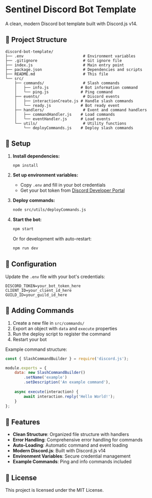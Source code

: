 # Sentinel Discord Bot Template

A clean, modern Discord bot template built with Discord.js v14.

## 📁 Project Structure

```
discord-bot-template/
├── .env                          # Environment variables
├── .gitignore                    # Git ignore file
├── index.js                      # Main entry point
├── package.json                  # Dependencies and scripts
├── README.md                     # This file
└── src/
    ├── commands/                 # Slash commands
    │   ├── info.js              # Bot information command
    │   └── ping.js              # Ping command
    ├── events/                   # Discord events
    │   ├── interactionCreate.js # Handle slash commands
    │   └── ready.js             # Bot ready event
    ├── handlers/                 # Event and command handlers
    │   ├── commandHandler.js    # Load commands
    │   └── eventHandler.js      # Load events
    └── utils/                    # Utility functions
        └── deployCommands.js    # Deploy slash commands
```

## 🚀 Setup

1. **Install dependencies:**
   ```bash
   npm install
   ```

2. **Set up environment variables:**
   - Copy `.env` and fill in your bot credentials
   - Get your bot token from [Discord Developer Portal](https://discord.com/developers/applications)

3. **Deploy commands:**
   ```bash
   node src/utils/deployCommands.js
   ```

4. **Start the bot:**
   ```bash
   npm start
   ```

   Or for development with auto-restart:
   ```bash
   npm run dev
   ```

## 🔧 Configuration

Update the `.env` file with your bot's credentials:

```env
DISCORD_TOKEN=your_bot_token_here
CLIENT_ID=your_client_id_here
GUILD_ID=your_guild_id_here
```

## 📝 Adding Commands

1. Create a new file in `src/commands/`
2. Export an object with `data` and `execute` properties
3. Run the deploy script to register the command
4. Restart your bot

Example command structure:
```javascript
const { SlashCommandBuilder } = require('discord.js');

module.exports = {
    data: new SlashCommandBuilder()
        .setName('example')
        .setDescription('An example command'),
    
    async execute(interaction) {
        await interaction.reply('Hello World!');
    }
};
```

## 🎯 Features

- **Clean Structure**: Organized file structure with handlers
- **Error Handling**: Comprehensive error handling for commands
- **Auto-Loading**: Automatic command and event loading
- **Modern Discord.js**: Built with Discord.js v14
- **Environment Variables**: Secure credential management
- **Example Commands**: Ping and info commands included

## 📜 License

This project is licensed under the MIT License.